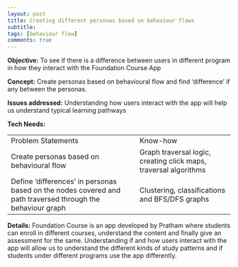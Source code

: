 ```yaml
---
layout: post
title: Creating different personas based on behaviour flows
subtitle:
tags: [behaviour flow]
comments: true
---
```


**Objective:** To see if there is a difference between users in different program in how they interact with the Foundation Course App

**Concept:** Create personas based on behavioural flow and find ‘difference’ if any between the personas.

**Issues addressed:**  Understanding how users interact with the app will help us understand typical learning pathways


**Tech Needs:**

<table>
  <tr>
    <td>Problem Statements</td>
    <td>Know-how</td>
  </tr>
  <tr>
    <td>Create personas based on behavioural flow</td>
    <td>Graph traversal logic, creating click maps, traversal algorithms</td>
  </tr>
  <tr>
    <td>Define ‘differences’ in personas based on the nodes covered and path traversed through the behaviour graph</td>
    <td>Clustering, classifications and BFS/DFS graphs</td>
  </tr>
</table>


**Details:**
 Foundation Course is an app developed by Pratham where students can enroll in different courses, understand the content and finally give an assessment for the same. Understanding if and how users interact with the app will allow us to understand the different kinds of study patterns and if students under different programs use the app differently.

